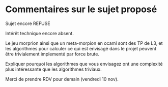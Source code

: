 # Commentaires sur le sujet proposé

Sujet encore REFUSE

Intérêt technique encore absent.

Le jeu morprion ainsi que un meta-morpion en ocaml sont des TP de L3,
et les algorithmes pour calculer ce qui est envisagé dans le projet
peuvent être trivialement implementé par force brute.

Expliquer pourquoi les algorithmes que vous envisagez
ont une complexité plus intéressante que les algorithmes triviaux.

Merci de prendre RDV pour demain (vendredi 10 nov).
